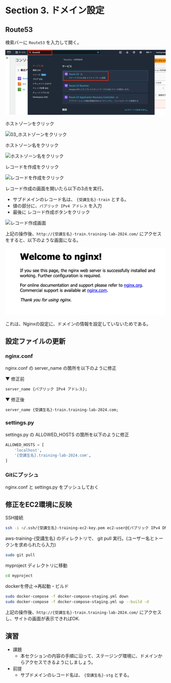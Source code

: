 # Section 3. ドメイン設定

## Route53

検索バーに `Route53` を入力して開く。

![03_Route53を開く](img/03_Route53を開く.png)

ホストゾーンをクリック

![03_ホストゾーンをクリック](img/03_ホストゾーンをクリック.png)

ホストゾーン名をクリック

![ホストゾーン名をクリック](img/03_ホストゾーン名をクリック.png)


レコードを作成をクリック

![レコードを作成をクリック](img/03_レコードを作成をクリック.png)


レコード作成の画面を開いたら以下の3点を実行。

- サブドメインのレコード名は、 `{受講生名}-train` とする。
- 値の部分に、`パブリック IPv4 アドレス` を入力
- 最後に レコード作成ボタンをクリック

![レコード作成画面](img/03_レコード作成画面.png)


上記の操作後、`http://{受講生名}-train.training-lab-2024.com/` にアクセスをすると、以下のような画面になる。

![welcome_to_nginx](img/03_welcome_to_nginx.png)

これは、Nginxの設定に、ドメインの情報を設定していないためである。

## 設定ファイルの更新

### nginx.conf

nginx.conf の server_name の箇所を以下のように修正

▼ 修正前
```txt
server_name {パブリック IPv4 アドレス};
```

▼ 修正後
```txt
server_name {受講生名}-train.training-lab-2024.com;
```

### settings.py

settings.py の ALLOWED_HOSTS の箇所を以下のように修正

```py
ALLOWED_HOSTS = [
    'localhost',
    '{受講生名}.training-lab-2024.com',
]
```

### Gitにプッシュ

nginx.conf と settings.py をプッシュしておく

## 修正をEC2環境に反映

SSH接続
```sh
ssh -i ~/.ssh/{受講生名}-training-ec2-key.pem ec2-user@{パブリック IPv4 DNS}
```

aws-training-{受講生名} のディレクトリで、 git pull 実行。(ユーザー名とトークンを求められたら入力)
```sh
sudo git pull
```

myproject ディレクトリに移動
```sh
cd myproject
```

dockerを停止→再起動・ビルド
```sh
sudo docker-compose -f docker-compose-staging.yml down
sudo docker-compose -f docker-compose-staging.yml up --build -d
```


上記の操作後、`http://{受講生名}-train.training-lab-2024.com/` にアクセスし、サイトの画面が表示できればOK.

## 演習

- 課題
    - 本セクションの内容の手順に沿って、ステージング環境に、ドメインからアクセスできるようにしましょう。
- 前提
    - サブドメインのレコード名は、 `{受講生名}-stg` とする。
